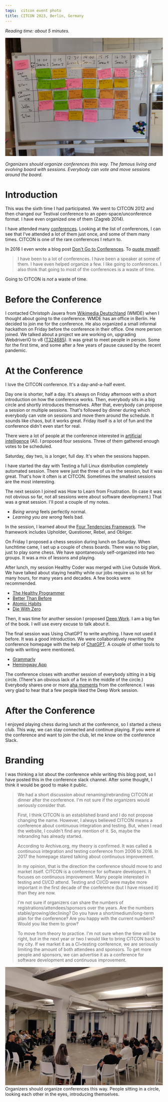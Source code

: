 ```yaml
---
tags:  citcon event photo
title: CITCON 2023, Berlin, Germany
---
```

*Reading time: about 5 minutes.*

![Sessions](assets/2023/citcon-2023/sessions.jpg "Sessions")

*Organizers should organize conferences this way. The famous living and evolving board with sessions. Everybody can vote and move sessions around the board.*

# Introduction

This was the sixth time I had participated. We went to CITCON 2012 and then changed our Testival conference to an open-space/unconference format. I have even organized one of them (Zagreb 2014).

I have attended many [conferences](tags/event). Looking at the list of conferences, I can see that I've attended a lot of them just once, and some of them many times. CITCON is one of the rare conferences I return to.

In 2016 I even wrote a blog post [Don't Go to Conferences](dont-go-to-conferences). To [quote myself](https://en.wikipedia.org/wiki/Jumping_the_shark):

> I have been to a lot of conferences. I have been a speaker at some of them. I have even helped organize a few. I like going to conferences. I also think that going to most of the conferences is a waste of time.

Going to CITCON is *not* a waste of time.

# Before the Conference

I contacted Christoph Jauera from [Wikimedia Deutschland](https://en.wikipedia.org/wiki/Wikimedia_Deutschland) (WMDE) when I thought about going to the conference. WMDE has an office in Berlin. He decided to join me for the conference. He also organized a small informal hackathon on Friday before the conference in their office. One more person joined. We talked about a project we are working on, upgrading WebdriverIO to v8 ([T324685](https://phabricator.wikimedia.org/T324685)). It was great to meet people in person. Some for the first time, and some after a few years of pause caused by the recent pandemic.

# At the Conference

I love the CITCON conference. It's a day-and-a-half event.

Day one is shorter, half a day. It's always on Friday afternoon with a short introduction on how the conference works. Then, everybody sits in a big circle and shortly introduces themselves. After that, everybody can propose a session or multiple sessions. That's followed by dinner during which everybody can vote on sessions and move them around the schedule. It sounds like chaos, but it works great. Friday itself is a lot of fun and the conference didn't even start for real.

There were a lot of people at the conference interested in [artificial intelligence](https://en.wikipedia.org/wiki/Artificial_intelligence) (AI). I proposed four sessions. Three of them gathered enough votes to be scheduled.

Saturday, day two, is a longer, full day. It's when the sessions happen.

I have started the day with Testing a full Linux distribution completely automated session. There were just the three of us in the session, but it was great. That's how it often is at CITCON. Sometimes the smallest sessions are the most interesting.

The next session I joined was How to Learn from Frustration. (In case it was not obvious so far, not all sessions were about software development.) That was a great session. I'll post a couple of my notes.

- *Being wrong* feels perfectly normal.
- *Learning you are wrong* feels bad.

In the session, I learned about the [Four Tendencies Framework](https://gretchenrubin.com/four-tendencies/). The framework includes Upholder, Questioner, Rebel, and Obliger.

On Friday I proposed a chess session during lunch on Saturday. When lunchtime came, I set up a couple of chess boards. There was no big plan, just to play some chess. We have spontaneously self-organized into two groups. It was a mix of lessons and playing.

After lunch, my session Healthy Coder was merged with Live Outside Work. We have talked about staying healthy while our jobs require us to sit for many hours, for many years and decades. A few books were recommended.

- [The Healthy Programmer](https://healthyprog.com)
- [Better Than Before](https://gretchenrubin.com/books/better-than-before)
- [Atomic Habits](https://jamesclear.com/atomic-habits)
- [Die With Zero](https://www.diewithzerobook.com)

Then, it was time for another session I proposed [Deep Work](https://filipin.eu/tags/deep-work). I am a big fan of the book. I will use every excuse to talk about it.

The final session was Using ChatGPT to write anything. I have not used it before. It was a good introduction. We were collaboratively rewriting the conference homepage with the help of [ChatGPT](https://openai.com/chatgpt). A couple of other tools to help with writing were mentioned.

- [Grammarly](https://www.grammarly.com/)
- [Hemingway App](https://hemingwayapp.com/)

The conference closes with another session of everybody sitting in a big circle. (There's an obvious lack of a fire in the middle of the circle.) Everybody shares one or more [aha moments](https://en.wikipedia.org/wiki/Eureka_effect) from the conference. I was very glad to hear that a few people liked the Deep Work session.

# After the Conference

I enjoyed playing chess during lunch at the conference, so I started a chess club. This way, we can stay connected and continue playing. If you were at the conference and want to join the club, let me know on the conference Slack.

# Branding

I was thinking a lot about the conference while writing this blog post, so I have posted this in the conference slack channel. After some thought, I think it would be good to make it public.

> We had a short discussion about renaming/rebranding CITCON at dinner after the conference. I'm not sure if the organizers would seriously consider that.
>
> First, I think CITCON is an established brand and I do not propose changing the name. However, I always believed CITCON means a conference about continuous integration and testing. But, when I read the website, I couldn't find any mention of it. So, maybe the rebranding has already started.
>
> According to Archive.org, my theory is confirmed. It was called a continuous integration and testing conference from 2006 to 2016. In 2017 the homepage stared talking about continuous improvement.
>
> In my opinion, that is the direction the conference should move to and market itself. CITCON is a conference for software developers. It focuses on continuous improvement. Many people interested in testing and CI/CD attend. Testing and CI/CD were maybe more important in the first decade of the conference (but I have missed it) than they are now.
>
> I'm not sure if organizers can share the numbers of registrations/attendees/sponsors over the years. Are the numbers stable/growing/declining? Do you have a short/medium/long-term plan for the conference? Are you happy with the current numbers? Would you like them to grow?
>
> To move from theory to practice. I'm not sure when the time will be right, but in the next year or two I would like to bring CITCON back to my city. If we market it as a CI+testing conference, we are seriously limiting the amount of both attendees and sponsors. To get more people and sponsors, we can advertise it as a conference for software development and continuous improvement.

![Circle](assets/2023/citcon-2023/circle.jpg "Cricle")
Organizers should organize conferences this way. People sitting in a circle, looking each other in the eyes, introducing themselves.
